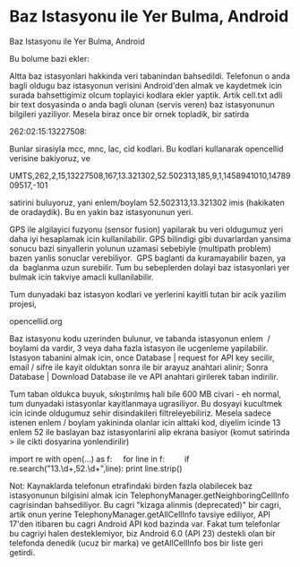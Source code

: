 # Baz Istasyonu ile Yer Bulma, Android


Baz Istasyonu ile Yer Bulma, Android




Bu bolume bazi ekler:

Altta baz istasyonlari hakkinda veri tabanindan bahsedildi. Telefonun o anda bagli oldugu baz istasyonun verisini Android'den almak ve kaydetmek icin surada bahsettigimiz olcum toplayici kodlara ekler yaptik. Artik cell.txt adli bir text dosyasinda o anda bagli olunan (servis veren) baz istasyonunun bilgileri yaziliyor. Mesela biraz once bir ornek topladik, bir satirda

262:02:15:13227508:

Bunlar sirasiyla mcc, mnc, lac, cid kodlari. Bu kodlari kullanarak opencellid verisine bakiyoruz, ve

UMTS,262,2,15,13227508,167,13.321302,52.502313,185,9,1,1458941010,1478909517,-101

satirini buluyoruz, yani enlem/boylam 52.502313,13.321302 imis (hakikaten de oradaydik). Bu en yakin baz istasyonunun yeri.

GPS ile algilayici fuzyonu (sensor fusion) yapilarak bu veri oldugumuz yeri daha iyi hesaplamak icin kullanilabilir. GPS bilindigi gibi duvarlardan yansima sonucu bazi sinyallerin yolunun uzamasi sebebiyle (multipath problem) bazen yanlis sonuclar verebiliyor.  GPS baglanti da kuramayabilir bazen, ya da  baglanma uzun surebilir. Tum bu sebeplerden dolayi baz istasyonlari yer bulmak icin takviye amacli kullanilabilir.

Tum dunyadaki baz istasyon kodlari ve yerlerini kayitli tutan bir acik yazilim projesi,

opencellid.org

Baz istasyonu kodu uzerinden bulunur, ve tabanda istasyonun enlem  / boylami da vardir, 3 veya daha fazla istasyon ile ucgenleme yapilabilir. Istasyon tabanini almak icin, once Database | request for API key secilir, email / sifre ile kayit olduktan sonra ile bir arayuz anahtari alinir; Sonra Database | Download Database ile ve API anahtari girilerek taban indirilir.

Tum taban oldukca buyuk, sıkıştırılmış hali bile 600 MB civari - eh normal, tum dunyadaki istasyonlar kayitlanmaya ugrasiliyor. Bu dosyayi kucultmek icin icinde oldugumuz sehir disindakileri filtreleyebiliriz. Mesela sadece istenen enlem / boylam yakininda olanlar icin alttaki kod, diyelim icinde 13 enlem 52 ile baslayan baz istasyonlarini alip ekrana basiyor (komut satirinda > ile cikti dosyarina yonlendirilir)

import re
with open(...) as f:
    for line in f:
        if re.search("13\.\d+,52\.\d+",line): print line.strip()


Not: Kaynaklarda telefonun etrafindaki birden fazla olabilecek baz istasyonunun bilgisini almak icin TelephonyManager.getNeighboringCellInfo cagrisindan bahsediliyor. Bu cagri "kizaga alinmis (deprecated)" bir cagri, artik onun yerine TelephonyManager.getAllCellInfo tavsiye ediliyor, API 17'den itibaren bu cagri Android API kod bazinda var. Fakat tum telefonlar bu cagriyi halen desteklemiyor, biz Android 6.0 (API 23) destekli olan bir telefonda denedik (ucuz bir marka) ve getAllCellInfo bos bir liste geri getirdi. 






